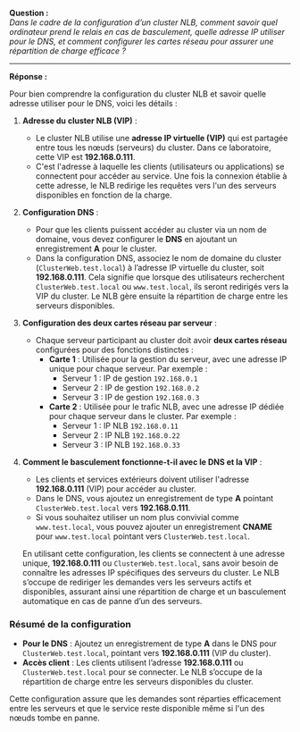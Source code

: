 **Question :**  
*Dans le cadre de la configuration d’un cluster NLB, comment savoir quel ordinateur prend le relais en cas de basculement, quelle adresse IP utiliser pour le DNS, et comment configurer les cartes réseau pour assurer une répartition de charge efficace ?*

---

**Réponse :**

Pour bien comprendre la configuration du cluster NLB et savoir quelle adresse utiliser pour le DNS, voici les détails :

1. **Adresse du cluster NLB (VIP)** :
   - Le cluster NLB utilise une **adresse IP virtuelle (VIP)** qui est partagée entre tous les nœuds (serveurs) du cluster. Dans ce laboratoire, cette VIP est **192.168.0.111**.
   - C'est l'adresse à laquelle les clients (utilisateurs ou applications) se connectent pour accéder au service. Une fois la connexion établie à cette adresse, le NLB redirige les requêtes vers l'un des serveurs disponibles en fonction de la charge.

2. **Configuration DNS** :
   - Pour que les clients puissent accéder au cluster via un nom de domaine, vous devez configurer le **DNS** en ajoutant un enregistrement **A** pour le cluster. 
   - Dans la configuration DNS, associez le nom de domaine du cluster (`ClusterWeb.test.local`) à l’adresse IP virtuelle du cluster, soit **192.168.0.111**. Cela signifie que lorsque des utilisateurs recherchent `ClusterWeb.test.local` ou `www.test.local`, ils seront redirigés vers la VIP du cluster. Le NLB gère ensuite la répartition de charge entre les serveurs disponibles.

3. **Configuration des deux cartes réseau par serveur** :
   - Chaque serveur participant au cluster doit avoir **deux cartes réseau** configurées pour des fonctions distinctes :
     - **Carte 1** : Utilisée pour la gestion du serveur, avec une adresse IP unique pour chaque serveur. Par exemple :
       - Serveur 1 : IP de gestion `192.168.0.1`
       - Serveur 2 : IP de gestion `192.168.0.2`
       - Serveur 3 : IP de gestion `192.168.0.3`
     - **Carte 2** : Utilisée pour le trafic NLB, avec une adresse IP dédiée pour chaque serveur dans le cluster. Par exemple :
       - Serveur 1 : IP NLB `192.168.0.11`
       - Serveur 2 : IP NLB `192.168.0.22`
       - Serveur 3 : IP NLB `192.168.0.33`

4. **Comment le basculement fonctionne-t-il avec le DNS et la VIP** :
   - Les clients et services extérieurs doivent utiliser l'adresse **192.168.0.111** (VIP) pour accéder au cluster.
   - Dans le DNS, vous ajoutez un enregistrement de type **A** pointant `ClusterWeb.test.local` vers **192.168.0.111**.
   - Si vous souhaitez utiliser un nom plus convivial comme `www.test.local`, vous pouvez ajouter un enregistrement **CNAME** pour `www.test.local` pointant vers `ClusterWeb.test.local`.

   En utilisant cette configuration, les clients se connectent à une adresse unique, **192.168.0.111** ou `ClusterWeb.test.local`, sans avoir besoin de connaître les adresses IP spécifiques des serveurs du cluster. Le NLB s’occupe de rediriger les demandes vers les serveurs actifs et disponibles, assurant ainsi une répartition de charge et un basculement automatique en cas de panne d’un des serveurs.

### Résumé de la configuration

- **Pour le DNS** : Ajoutez un enregistrement de type **A** dans le DNS pour `ClusterWeb.test.local`, pointant vers **192.168.0.111** (VIP du cluster).
- **Accès client** : Les clients utilisent l’adresse **192.168.0.111** ou `ClusterWeb.test.local` pour se connecter. Le NLB s’occupe de la répartition de charge entre les serveurs disponibles du cluster.
  
Cette configuration assure que les demandes sont réparties efficacement entre les serveurs et que le service reste disponible même si l'un des nœuds tombe en panne.
